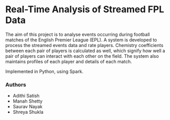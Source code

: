 # Real-Time Analysis of Streamed FPL Data

The aim of this project is to analyse events occurring during football matches of the English Premier League (EPL). A system is developed to process the streamed events data and rate players. Chemistry coefficients between each pair of players is calculated as well, which signify how well a pair of players can interact with each other on the field. The system also maintains profiles of each player and details of each match. 

Implemented in Python, using Spark.

### Authors
- Adithi Satish
- Manah Shetty
- Saurav Nayak
- Shreya Shukla
